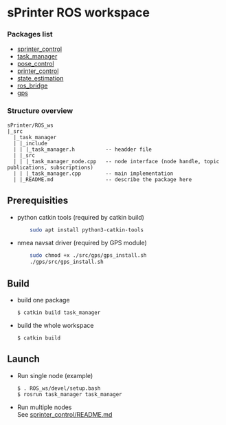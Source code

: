 # sPrinter ROS workspace

### Packages list
* [sprinter_control](./src/sprinter_control/README.md)
* [task_manager](./src/task_manager/README.md)
* [pose_control](./src/pose_control/README.md)
* [printer_control](./src/printer_control/README.md)
* [state_estimation](./src/state_estimation/README.md)
* [ros_bridge](./src/ros_bridge/README.md)
* [gps](./src/gps/README.md)

### Structure overview
```
sPrinter/ROS_ws
|_src
  |_task_manager
  | |_include
  | | |_task_manager.h          -- headder file
  | |_src
  | | |_task_manager_node.cpp   -- node interface (node handle, topic publications, subscriptions)
  | | |_task_manager.cpp        -- main implementation
  | |_README.md                 -- describe the package here
```

## Prerequisities
* python catkin tools (required by catkin build)
    ```bash
        sudo apt install python3-catkin-tools
    ```
* nmea navsat driver (required by GPS module)
    ``` bash
        sudo chmod +x ./src/gps/gps_install.sh
        ./gps/src/gps_install.sh
    ```

## Build
* build one package
    ```
    $ catkin build task_manager
    ```

* build the whole workspace
    ```
    $ catkin build
    ```

## Launch
* Run single node (example)
    ```
    $ . ROS_ws/devel/setup.bash
    $ rosrun task_manager task_manager
    ```
* Run multiple nodes  
    See [sprinter_control/README.md](./src/sprinter_control/README.md)
